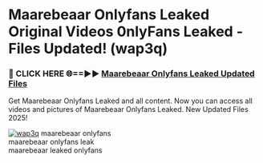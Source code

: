 # Maarebeaar Onlyfans Leaked Original Videos 0nlyFans Leaked - Files Updated! (wap3q)

<h3>🔴 CLICK HERE 🌐==►► <a href="https://tinyurl.com/4seja8ks" rel="nofollow">Maarebeaar Onlyfans Leaked Updated Files</a></h3>

Get Maarebeaar Onlyfans Leaked and all content. Now you can access all videos and pictures of Maarebeaar Onlyfans Leaked. New Updated Files 2025!

[![wap3q](https://i.imgur.com/EWjZXRe.gif)](https://tinyurl.com/4seja8ks)
maarebeaar onlyfans<br>
maarebeaar onlyfans leak<br>
maarebeaar leaked onlyfans